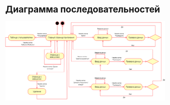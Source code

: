 # Диаграмма последовательностей

![Диаграмма последовательностей](https://github.com/graschik/ViewingJokes/blob/master/Docs/System%20project/State/State.png)
